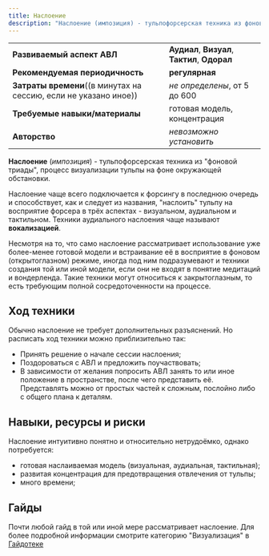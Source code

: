 ```yaml
---
title: Наслоение
description: "Наслоение (импозиция) - тульпофорсерская техника из фоновой триады, процесс визуализации тульпы на фоне окружающей обстановки."
---
```


|||
|-|-|
|**Развиваемый аспект АВЛ**|**Аудиал**, **Визуал**, **Тактил**, **Одорал**|
|**Рекомендуемая периодичность**|**регулярная**|
|**Затраты времени**((в минутах на сессию, если не указано иное))| _не определены_, от 5 до 600 |
|**Требуемые навыки/материалы**|готовая модель, концентрация|
|**Авторство**|_невозможно установить_|


**Наслоение** (_импозиция_) - тульпофорсерская техника из "фоновой триады", процесс визуализации тульпы на фоне окружающей обстановки.
 
Наслоение чаще всего подключается к форсингу в последнюю очередь и способствует, как и следует из названия, "наслоить" тульпу на восприятие форсера в трёх аспектах - визуальном, аудиальном и тактильном. Техники аудиального наслоения чаще называют **вокализацией**. 

Несмотря на то, что само наслоение рассматривает использование уже более-менее готовой модели и встраивание её в восприятие в фоновом (открытоглазном) режиме, иногда под ним подразумевают и техники создания той или иной модели, если они не входят в понятие медитаций и вондерленда. Такие техники могут относиться к закрытоглазным, то есть требующим полной сосредоточенности на процессе.
## Ход техники
Обычно наслоение не требует дополнительных разъяснений. Но расписать ход техники можно приблизительно так:
  - Принять решение о начале сессии наслоения;
  - Поздороваться с АВЛ и предложить поучаствовать;
  - В зависимости от желания попросить АВЛ занять то или иное положение в пространстве, после чего представить её. Представлять можно от простых частей к сложным, послойно либо с общего плана к деталям.
## Навыки, ресурсы и риски
Наслоение интуитивно понятно и относительно нетрудоёмко, однако потребуется:
  * готовая наслаиваемая модель (визуальная, аудиальная, тактильная);
  * развитая концентрация для предотвращения отвлечения от тульпы;
  * много времени;
## Гайды
Почти любой гайд в той или иной мере рассматривает наслоение. Для более подробной информации смотрите категорию "Визуализация" в [Гайдотеке](/archive)
